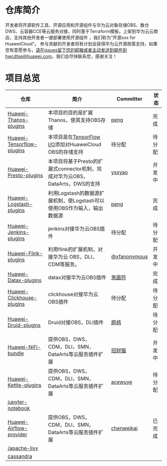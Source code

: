 # 仓库简介

开发者将开源软件工具、开源应用和开源组件与华为云对象存储OBS、数仓DWS、云容器CCE等云服务对接，同时基于Terraform模板，上架到华为云云商店，支持其他开发者一键部署使用开源组件 ，我们称为“开源xxx for HuaweiCloud”。
参与贡献的开发者将有计划会获得华为云开源政策支持，如果您有意愿参与，请在issues留下您的邮箱或者主动发送到邮件到hwcdtse@huawei.com，我们会尽快联系您，感谢关注！

#  

# 项目总览



| 仓库                                                         | 简介                                                         | Committer                                      | 状态   |
| ------------------------------------------------------------ | ------------------------------------------------------------ | ---------------------------------------------- | ------ |
| [Huawei-Thanos-plugins](https://gitee.com/HuaweiCloudDeveloper/obs-thanos-plugins) | 本项目的目的是扩展Thanos，使其支持OBS存储                    | [peng](https://gitee.com/pengcss)              | 完成   |
| [Huawei-Tensorflow-plugins](https://gitee.com/HuaweiCloudDeveloper/obs-tensorflow-plugins) | 本项目是在[TensorFlow I/O](https://gitee.com/link?target=https%3A%2F%2Fgithub.com%2Ftensorflow%2Fio)添加对HuaweiCloud OBS的存储支持 | 待分配                                         | 待分配 |
| [Huawei-Presto-plugins](https://gitee.com/HuaweiCloudDeveloper/obs-presto-plugin) | 本项目将基于Presto的扩展式connector机制，完成对华为云OBS，DataArts，DWS的支持 | [ysxyao](https://gitee.com/ysxyao)             | 开发中 |
| [Huawei-Logstash-plugins](https://gitee.com/HuaweiCloudDeveloper/obs-logstash-plugins) | 利用Logstash的数据源扩展机制，使Logstash可以使用OBS作为输入，输出数据源 | [peng](https://gitee.com/pengcss)              | 完成   |
| [Huawei-Jenkins-plugins](https://gitee.com/HuaweiCloudDeveloper/obs-jenkins-plugins) | jenkins对接华为云OBS插件                                     | 待分配                                         | 待分配 |
| [Huawei-Flink-plugins](https://gitee.com/HuaweiCloudDeveloper/obs-flink-plugins) | 利用flink的扩展机制，对接华为云 OBS，DLI，CDM等服务。        | [@xfanonymous](https://gitee.com/xfanonymous)  | 开发中 |
| [Huawei-Datax-plugins](https://gitee.com/HuaweiCloudDeveloper/obs-datax-plugins) | datax对接华为云OBS插件                                       | [鬼画符](https://gitee.com/mail_osc)           | 完成   |
| [Huawei-Clickhouse-plugins](https://gitee.com/HuaweiCloudDeveloper/obs-clickhouse-plugins) | clickhouse对接华为云OBS插件                                  | 待分配                                         | 待分配 |
| [Huawei-Druid-plugins](https://gitee.com/HuaweiCloudDeveloper/obs-druid-plugins) | Druid对接OBS，DLI插件                                        | [鹧鸪](https://gitee.com/zhegu123)             | 待分配 |
| [Huawei-NiFi-bundle](https://gitee.com/HuaweiCloudDeveloper/huawei-nifi-bundle) | 提供OBS，DWS，CDM，DLI，SMN，DataArts等云服务插件扩展        | [招财猫](https://gitee.com/li-lianglong_admin) | 开发中 |
| [Huawei-Kettle-plugins](https://gitee.com/HuaweiCloudDeveloper/Huawei-Kettle-plugins) | 提供OBS，DWS，CDM，DLI，SMN，DataArts等云服务插件扩展        | [acewuye](https://gitee.com/acewuye)           | 待分配 |
| [jupyter-notebook](https://gitee.com/HuaweiCloudDeveloper/jupyter-notebook) |                                                              |                                                |        |
| [Huawei-Airflow-provider](https://gitee.com/HuaweiCloudDeveloper/huawei-airflow-provider) | 提供OBS，DWS，CDM，DLI，SMN，DataArts等云服务插件扩展        | [chenweikai](https://gitee.com/chen_xuanwen)   | 已完成 |
| [/apache-livy](https://gitee.com/HuaweiCloudDeveloper/apache-livy) |                                                              |                                                |        |
| [cassandra](https://gitee.com/HuaweiCloudDeveloper/cassandra)   |                                                              |                                                |        |

